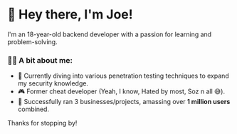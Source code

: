 # 👋 Hey there, I'm Joe!

I'm an 18-year-old backend developer with a passion for learning and problem-solving.

### 🧑‍💻 **A bit about me:**
- 🔐 Currently diving into various penetration testing techniques to expand my security knowledge.
- 🎮 Former cheat developer (Yeah, I know, Hated by most, Soz n all 😅).
- 🚀 Successfully ran 3 businesses/projects, amassing over **1 million users** combined.

Thanks for stopping by!
